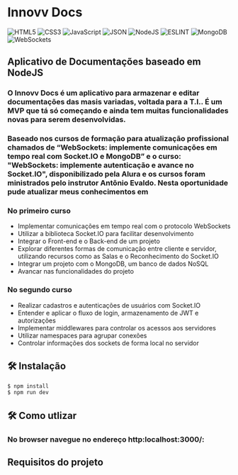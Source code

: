 # Innovv Docs

![HTML5](https://img.shields.io/badge/HTML5-E34F26?style=for-the-badge&logo=html5&logoColor=white) ![CSS3](https://img.shields.io/badge/CSS3-1572B6?style=for-the-badge&logo=css3&logoColor=white) ![JavaScript](https://img.shields.io/badge/JavaScript-F7DF1E?style=for-the-badge&logo=JavaScript&logoColor=white) ![JSON](https://img.shields.io/badge/JSON-black?style=for-the-badge&logo=JSON%20web%20tokens) ![NodeJS](https://img.shields.io/badge/Node.js-43853D?style=for-the-badge&logo=node.js&logoColor=white) ![ESLINT](https://img.shields.io/badge/eslint-3A33D1?style=for-the-badge&logo=eslint&logoColor=white) ![MongoDB](https://img.shields.io/badge/MongoDB-4EA94B?style=for-the-badge&logo=mongodb&logoColor=white) ![WebSockets](https://img.shields.io/badge/WebSockets-E0EFEF?style=for-the-badge&logoColor=000)

## Aplicativo de Documentações baseado em NodeJS

### O Innovv Docs é um aplicativo para armazenar e editar documentações das masis variadas, voltada para a T.I.. É um MVP que tá só começando e ainda tem muitas funcionalidades novas para serem desenvolvidas.

### Baseado nos cursos de formação para atualização profissional chamados de “WebSockets: implemente comunicações em tempo real com Socket.IO e MongoDB” e o curso: "WebSockets: implemente autenticação e avance no Socket.IO", disponibilizado pela Alura e os cursos foram ministrados pelo instrutor Antônio Evaldo. Nesta oportunidade pude atualizar meus conhecimentos em

### No primeiro curso

* Implementar comunicações em tempo real com o protocolo WebSockets
* Utilizar a biblioteca Socket.IO para facilitar desenvolvimento
* Integrar o Front-end e o Back-end de um projeto
* Explorar diferentes formas de comunicação entre cliente e servidor, utilizando recursos como as Salas e o Reconhecimento do Socket.IO
* Integrar um projeto com o MongoDB, um banco de dados NoSQL
* Avancar nas funcionalidades do projeto

### No segundo curso

* Realizar cadastros e autenticações de usuários com Socket.IO
* Entender e aplicar o fluxo de login, armazenamento de JWT e autorizações
* Implementar middlewares para controlar os acessos aos servidores
* Utilizar namespaces para agrupar conexões
* Controlar informações dos sockets de forma local no servidor

## 🛠️ Instalação

```bash
$ npm install
$ npm run dev
```

## 🛠️ Como utlizar

### No browser navegue no endereço http:localhost:3000/:

## Requisitos do projeto

